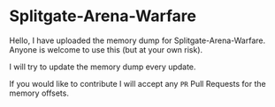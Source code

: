 # Splitgate-Arena-Warfare
Hello,  I have uploaded the memory dump for Splitgate-Arena-Warfare.
Anyone is welcome to use this (but at your own risk).

I will try to update the memory dump every update.

If you would like to contribute I will accept any `PR` Pull Requests for the memory offsets.
